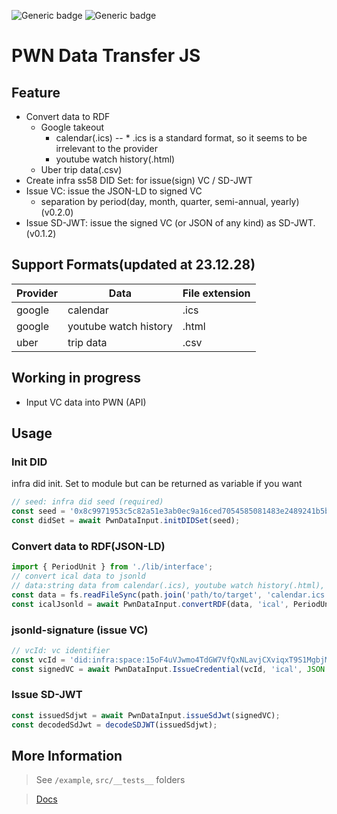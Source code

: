 ![Generic badge](https://img.shields.io/badge/version-0.2.1-blue)
![Generic badge](https://img.shields.io/badge/coverage-100%25-green)


# PWN Data Transfer JS


## Feature
- Convert data to RDF 
  - Google takeout
    - calendar(.ics) -- * .ics is a standard format, so it seems to be irrelevant to the provider
    - youtube watch history(.html)
  - Uber trip data(.csv)
- Create infra ss58 DID Set: for issue(sign) VC / SD-JWT
- Issue VC: issue the JSON-LD to signed VC 
  - separation by period(day, month, quarter, semi-annual, yearly) (v0.2.0)
- Issue SD-JWT: issue the signed VC (or JSON of any kind) as SD-JWT. (v0.1.2)


## Support Formats(updated at 23.12.28)

|Provider|Data|File extension|
|-|-|-|
|google|calendar|.ics|
|google|youtube watch history|.html|
|uber|trip data|.csv|


## Working in progress
- Input VC data into PWN (API)



## Usage

### Init DID 
infra did init. Set to module but can be returned as variable if you want
```ts 
// seed: infra did seed (required)
const seed = '0x8c9971953c5c82a51e3ab0ec9a16ced7054585081483e2489241b5b059f5f3cf';
const didSet = await PwnDataInput.initDIDSet(seed);
```

### Convert data to RDF(JSON-LD)
```ts
import { PeriodUnit } from './lib/interface';
// convert ical data to jsonld
// data:string data from calendar(.ics), youtube watch history(.html), uber trip data(.csv)
const data = fs.readFileSync(path.join('path/to/target', 'calendar.ics'), { encoding: 'utf-8'});
const icalJsonld = await PwnDataInput.convertRDF(data, 'ical', PeriodUnit.all, 'application/ld+json');
```

### jsonld-signature (issue VC)
```ts 
// vcId: vc identifier
const vcId = 'did:infra:space:15oF4uVJwmo4TdGW7VfQxNLavjCXviqxT9S1MgbjMNHr6Sp5';
const signedVC = await PwnDataInput.IssueCredential(vcId, 'ical', JSON.parse(icalJsonld));
```

### Issue SD-JWT
```ts
const issuedSdjwt = await PwnDataInput.issueSdJwt(signedVC);
const decodedSdJwt = decodeSDJWT(issuedSdjwt);
```


## More Information
> See `/example`, `src/__tests__`  folders

> [Docs](https://infrablockchain.github.io/pwn-data-input-js/)



